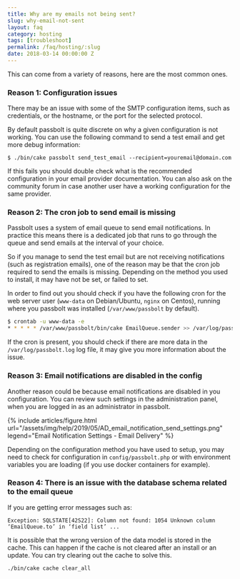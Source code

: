 ```yaml
---
title: Why are my emails not being sent?
slug: why-email-not-sent
layout: faq
category: hosting
tags: [troubleshoot]
permalink: /faq/hosting/:slug
date: 2018-03-14 00:00:00 Z
---
```


This can come from a variety of reasons, here are the most common ones.

### Reason 1: Configuration issues

There may be an issue with some of the SMTP configuration items, such as credentials, or the hostname,
or the port for the selected protocol.

By default passbolt is quite discrete on why a given configuration is not working. You can use the following
command to send a test email and get more debug information:

```shell
$ ./bin/cake passbolt send_test_email --recipient=youremail@domain.com
```

If this fails you should double check what is the recommended configuration in your email provider documentation.
You can also ask on the community forum in case another user have a working configuration for the same provider.

### Reason 2: The cron job to send email is missing

Passbolt uses a system of email queue to send email notifications.
In practice this means there is a dedicated job that runs to go through the queue and send
emails at the interval of your choice.

So if you manage to send the test email but are not receiving notifications (such as registration emails),
one of the reason may be that the cron job required to send the emails is missing. 
Depending on the method you used to install, it may have not be set, or failed to set.

In order to find out you should check if you have the following cron for the web server user 
(`www-data` on Debian/Ubuntu, `nginx` on Centos), running where you passbolt was installed 
(`/var/www/passbolt` by default). 
```bash
$ crontab -u www-data -e
* * * * * /var/www/passbolt/bin/cake EmailQueue.sender >> /var/log/passbolt.log
```

If the cron is present, you should check if there are more data in the `/var/log/passbolt.log` log file, 
it may give you more information about the issue.

### Reason 3: Email notifications are disabled in the config

Another reason could be because email notifications are disabled in you configuration.
You can review such settings in the administration panel, when you are logged in as an administrator in passbolt. 

{% include articles/figure.html
    url="/assets/img/help/2019/05/AD_email_notification_send_settings.png"
    legend="Email Notification Settings - Email Delivery"
%}

Depending on the configuration method you have used to setup, you may need to check for configuration 
in `config/passbolt.php` or with environment variables you are loading (if you use docker containers for example).

### Reason 4: There is an issue with the database schema related to the email queue

If you are getting error messages such as:
```
Exception: SQLSTATE[42S22]: Column not found: 1054 Unknown column ‘EmailQueue.to’ in ‘field list’ ...
```

It is possible that the wrong version of the data model is stored in the cache. This can happen
if the cache is not cleared after an install or an update. You can try clearing out the cache to solve this.

```
./bin/cake cache clear_all
```
